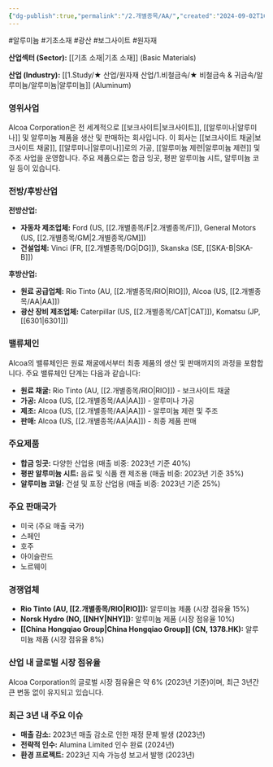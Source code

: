 ```yaml
---
{"dg-publish":true,"permalink":"/2.개별종목/AA/","created":"2024-09-02T16:50:37.850+09:00","updated":"2025-06-03T20:05:57.300+09:00"}
---
```


#알루미늄 #기초소재 #광산 #보그사이트 #원자재 

**산업섹터 (Sector):** [[기초 소재\|기초 소재]] (Basic Materials)  

**산업 (Industry):** [[1.Study/★ 산업/원자재 산업/1.비철금속/★ 비철금속 & 귀금속/알루미늄/알루미늄\|알루미늄]] (Aluminum)

### 영위사업

Alcoa Corporation은 전 세계적으로 [[보크사이트\|보크사이트]], [[알루미나\|알루미나]] 및 알루미늄 제품을 생산 및 판매하는 회사입니다. 이 회사는 [[보크사이트 채굴\|보크사이트 채굴]], [[알루미나\|알루미나]]로의 가공, [[알루미늄 제련\|알루미늄 제련]] 및 주조 사업을 운영합니다. 주요 제품으로는 합금 잉곳, 평판 알루미늄 시트, 알루미늄 코일 등이 있습니다.

### 전방/후방산업

**전방산업:**

- **자동차 제조업체:** Ford (US, [[2.개별종목/F\|2.개별종목/F]]), General Motors (US, [[2.개별종목/GM\|2.개별종목/GM]])
- **건설업체:** Vinci (FR, [[2.개별종목/DG\|DG]]), Skanska (SE, [[SKA-B\|SKA-B]])

**후방산업:**

- **원료 공급업체:** Rio Tinto (AU, [[2.개별종목/RIO\|RIO]]), Alcoa (US, [[2.개별종목/AA\|AA]])
- **광산 장비 제조업체:** Caterpillar (US, [[2.개별종목/CAT\|CAT]]), Komatsu (JP, [[6301\|6301]])

### 밸류체인

Alcoa의 밸류체인은 원료 채굴에서부터 최종 제품의 생산 및 판매까지의 과정을 포함합니다. 주요 밸류체인 단계는 다음과 같습니다:

- **원료 채굴:** Rio Tinto (AU, [[2.개별종목/RIO\|RIO]]) - 보크사이트 채굴
- **가공:** Alcoa (US, [[2.개별종목/AA\|AA]]) - 알루미나 가공
- **제조:** Alcoa (US, [[2.개별종목/AA\|AA]]) - 알루미늄 제련 및 주조
- **판매:** Alcoa (US, [[2.개별종목/AA\|AA]]) - 최종 제품 판매

### 주요제품

- **합금 잉곳:** 다양한 산업용 (매출 비중: 2023년 기준 40%)
- **평판 알루미늄 시트:** 음료 및 식품 캔 제조용 (매출 비중: 2023년 기준 35%)
- **알루미늄 코일:** 건설 및 포장 산업용 (매출 비중: 2023년 기준 25%)

### 주요 판매국가

- 미국 (주요 매출 국가)
- 스페인
- 호주
- 아이슬란드
- 노르웨이

### 경쟁업체

- **Rio Tinto (AU, [[2.개별종목/RIO\|RIO]]):** 알루미늄 제품 (시장 점유율 15%)
- **Norsk Hydro (NO, [[NHY\|NHY]]):** 알루미늄 제품 (시장 점유율 10%)
- **[[China Hongqiao Group\|China Hongqiao Group]] (CN, 1378.HK):** 알루미늄 제품 (시장 점유율 8%)

### 산업 내 글로벌 시장 점유율

Alcoa Corporation의 글로벌 시장 점유율은 약 6% (2023년 기준)이며, 최근 3년간 큰 변동 없이 유지되고 있습니다.

### 최근 3년 내 주요 이슈

- **매출 감소:** 2023년 매출 감소로 인한 재정 문제 발생 (2023년)
- **전략적 인수:** Alumina Limited 인수 완료 (2024년)
- **환경 프로젝트:** 2023년 지속 가능성 보고서 발행 (2023년)